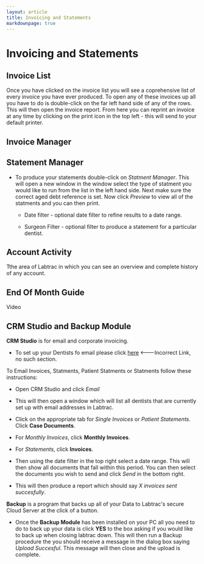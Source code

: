 ```yaml
---
layout: article
title: Invoicing and Statements
markdownpage: true
---
```

# Invoicing and Statements

<a class="offset" name="3.1"></a>

## Invoice List

Once you have clicked on the invoice list you will see a coprehensive list of every invoice you have ever produced. To open any of these invoices up all you have to do is double-click on the far left hand side of any of the rows. This will then open the invoice report. From here you can reprint an invoice at any time by clicking on the print icon in the top left - this will send to your default printer.

<a class="offset" name="3.2"></a>

## Invoice Manager

<a class="offset" name="3.3"></a>

## Statement Manager

+ To produce your statements double-click on *Statment Manager*. This will open a new window in the window select the type of statment you would like to run from the list in the left hand side. Next make sure the correct aged debt reference is set. Now click *Preview* to view all of the statments and you can then print. 

	- Date filter - optional date filter to refine results to a date range.

	- Surgeon Filter - optional filter to  produce a statement for a particular dentist.

<a class="offset" name="3.4"></a>

## Account Activity

Tthe area of Labtrac in which you can see an overview and complete history of any account. 

<a class="offset" name="3.5"></a>

## End Of Month Guide

Video

<a class="offset" name="3.6"></a>

## CRM Studio and Backup Module 

**CRM Studio**  is for email and corporate invoicing. 

+ To set up your Dentists fo email please click [here](#1.1) <---Incorrect Link, no such section.

To Email Invoices, Statments, Patient Statments or Statments follow these instructions:

+ Open CRM Studio and click *Email*

+ This will then open a window which will list all dentists that are currently set up with email addresses in Labtrac.

+ Click on the appropriate tab for *Single Invoices* or *Patient Statements*. Click **Case Documents**.

+ For *Monthly Invoices*, click **Monthly Invoices**.

+ For *Statements*, click **Invoices**.

+ Then using the date filter in the top right select a date range. This will then show all documents that fall within this period. You can then select the documents you wish to send and click *Send* in the bottom right.

+ This will then produce a report which should say *X invoices sent succesfully*.

**Backup** is a program that backs up all of your Data to Labtrac's secure Cloud Server at the click of a button.

+ Once the **Backup Module** has been installed on your PC all you need to do to back up your data is click **YES** to the box asking if you would like to back up when closing labtrac down. This will then run a Backup procedure the you should receive a message in the dialog box saying *Upload Succesful*. This message will then close and the upload is complete.